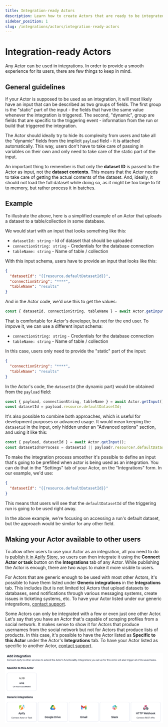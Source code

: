 ```yaml
---
title: Integration-ready Actors
description: Learn how to create Actors that are ready to be integrated with other Actors and tasks
sidebar_position: 1
slug: /integrations/actors/integration-ready-actors
---
```


# Integration-ready Actors

Any Actor can be used in integrations. In order to provide a smooth experience for its users, there are few things to keep in mind.

## General guidelines

If your Actor is supposed to be used as an integration, it will most likely have an input that can be described as two groups of fields. The first group is the "static" part of the input - the fields that have the same value whenever the integration is triggered. The second, "dynamic", group are fields that are specific to the triggering event - information from the run or build that triggered the integration.

The Actor should ideally try to hide its complexity from users and take all the "dynamic" fields from the implicit `payload` field - it is attached automatically. This way, users don't have to take care of passing in variables on their own and only need to take care of the static part of the input.

An important thing to remember is that only the **dataset ID** is passed to the Actor as input, not the **dataset contents**. This means that the Actor needs to take care of getting the actual contents of the dataset. And, ideally, it should not load the full dataset while doing so, as it might be too large to fit to memory, but rather process it in batches.

## Example

To illustrate the above, here is a simplified example of an Actor that uploads a dataset to a table/collection in some database.

We would start with an input that looks something like this:

- `datasetId: string` - Id of dataset that should be uploaded
- `connectionString: string` - Credentials for the database connection
- `tableName: string` - Name of table / collection

With this input schema, users have to provide an input that looks like this:

```json
{
  "datasetId": "{{resource.defaultDatasetId}}",
  "connectionString": "****",
  "tableName": "results"
}
```

And in the Actor code, we'd use this to get the values:

```js
const { datasetId, connectionString, tableName } = await Actor.getInput();
```

That is comfortable for Actor's developer, but not for the end user. To impove it, we can use a different input schema:

- `connectionString: string` - Credentials for the database connection
- `tableName: string` - Name of table / collection


In this case, users only need to provide the "static" part of the input:

```json
{
  "connectionString": "****",
  "tableName": "results"
}
```

In the Actor's code, the `datasetId` (the dynamic part) would be obtained from the `payload` field:

```js
const { payload, connectionString, tableName } = await Actor.getInput();
const datasetId = payload.resource.defaultDatasetId;
```

It's also possible to combine both approaches, which is useful for development purposes or advanced usage. It would mean keeping the `datasetId` in the input, only hidden under an "Advanced options" section, and using it like this:

```js
const { payload, datasetId } = await Actor.getInput();
const datasetIdToProcess = datasetId || payload?.resource?.defaultDatasetId;
```

To make the integration process smoother it's possible to define an input that's going to be prefilled when actor is being used as an integration. You can do that in the "Settings" tab of your Actor, on the "Integrations" form. In our example, we'd use:

```json
{
  "datasetId": "{{resource.defaultDatasetId}}"
}
```

This means that users will see that the `defaultDatasetId` of the triggering run is going to be used right away.

In the above example, we're focusing on accessing a run's default dataset, but the approach would be similar for any other field.

## Making your Actor available to other users

To allow other users to use your Actor as an integration, all you need to do is [publish it in Apify Store](/platform/actors/publishing), so users can then integrate it using the **Connect Actor or task** button on the **Integrations** tab of any Actor. While publishing the Actor is enough, there are two ways to make it more visible to users.

For Actors that are generic enough to be used with most other Actors, it's possible to have them listed under **Generic integrations** in the **Integrations** tab. This includes (but is not limited to) Actors that upload datasets to databases, send notifications through various messaging systems, create issues in ticketing systems, etc. To have your Actor listed under our generic integrations, [contact support](mailto:support@apify.com?subject=Actor%20generic%20integration).

Some Actors can only be integrated with a few or even just one other Actor. Let's say that you have an Actor that's capable of scraping profiles from a social network. It makes sense to show it for Actors that produce usernames from the social network but not for Actors that produce lists of products. In this case, it's possible to have the Actor listed as **Specific to this Actor** under the Actor's **Integrations** tab. To have your Actor listed as specific to another Actor, [contact support](mailto:support@apify.com?subject=Actor%specific%20integration).


![Specific vs generic integrations](./images/specific_vs_generic_integrations.png)
